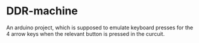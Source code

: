 # DDR-machine
An arduino project, which is supposed to emulate keyboard presses for the 4 arrow keys when the relevant button is pressed in the curcuit.
